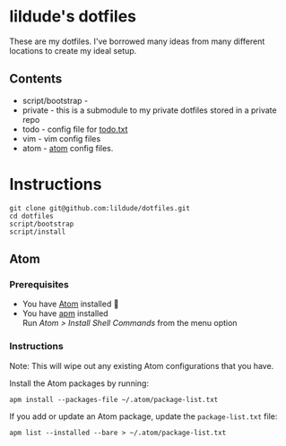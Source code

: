 # lildude's dotfiles

These are my dotfiles.  I've borrowed many ideas from many different locations to create my ideal setup.

## Contents

* script/bootstrap -
* private - this is a submodule to my private dotfiles stored in a private repo
* todo - config file for [todo.txt](http://todotxt.com/)
* vim - vim config files
* atom - [atom](http://atom.io) config files.

# Instructions

```
git clone git@github.com:lildude/dotfiles.git
cd dotfiles
script/bootstrap
script/install
```


## Atom
### Prerequisites

- You have [Atom](https://atom.io/) installed :rocket:
- You have [apm](https://github.com/atom/apm) installed  
  Run *Atom > Install Shell Commands* from the menu option

### Instructions

Note: This will wipe out any existing Atom configurations that you have.

Install the Atom packages by running:

```
apm install --packages-file ~/.atom/package-list.txt
```

If you add or update an Atom package, update the `package-list.txt` file:

```
apm list --installed --bare > ~/.atom/package-list.txt
```
